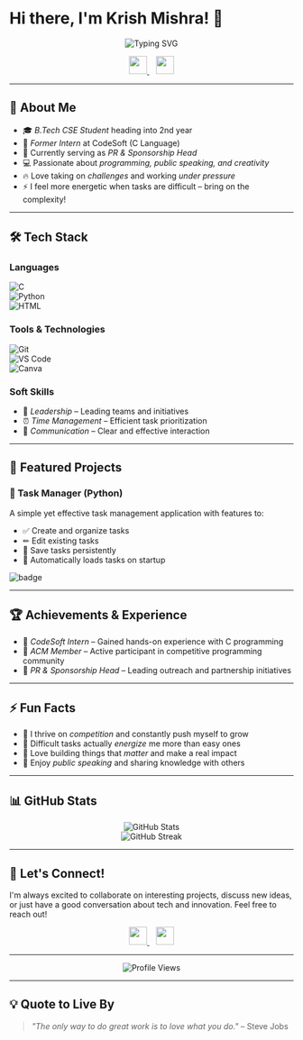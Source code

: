 # Hi there, I'm Krish Mishra! 👋

<p align="center">
  <img src="https://readme-typing-svg.herokuapp.com?font=Fira+Code&weight=500&size=24&pause=1000&color=36BCF7&center=true&vCenter=true&width=600&lines=B.Tech+CSE+Student;Former+CodeSoft+Intern;PR+%26+Sponsorship+Head;Passionate+Programmer;Problem+Solver" alt="Typing SVG" />
</p>

<p align="center">
  <a href="https://www.instagram.com/krish_mishra_7/profilecard/?igsh=eHR5bG8waDFhb21u" target="_blank">
    <img src="https://img.shields.io/badge/Instagram-%23E4405F.svg?&style=for-the-badge&logo=instagram&logoColor=white" height="32px"/>
  </a>
  &nbsp;&nbsp;
  <a href="https://www.linkedin.com/in/krish-mishra-45933a306?utm_source=share&utm_campaign=share_via&utm_content=profile&utm_medium=android_app" target="_blank">
    <img src="https://img.shields.io/badge/LinkedIn-%230077B5.svg?&style=for-the-badge&logo=linkedin&logoColor=white" height="32px"/>
  </a>
</p>

---

## 🚀 About Me

- 🎓 *B.Tech CSE Student* heading into 2nd year  
- 💼 *Former Intern* at CodeSoft (C Language)  
- 🎯 Currently serving as *PR & Sponsorship Head*  
- 💻 Passionate about *programming, public speaking, and creativity*  
- 🔥 Love taking on *challenges* and working *under pressure*  
- ⚡ I feel more energetic when tasks are difficult – bring on the complexity!

---

## 🛠 Tech Stack

### Languages  
![C](https://img.shields.io/badge/C-00599C?style=for-the-badge&logo=c&logoColor=white)  
![Python](https://img.shields.io/badge/Python-3776AB?style=for-the-badge&logo=python&logoColor=white)  
![HTML](https://img.shields.io/badge/HTML-E34F26?style=for-the-badge&logo=html5&logoColor=white)  

### Tools & Technologies  
![Git](https://img.shields.io/badge/Git-F05032?style=for-the-badge&logo=git&logoColor=white)  
![VS Code](https://img.shields.io/badge/VS%20Code-007ACC?style=for-the-badge&logo=visual-studio-code&logoColor=white)  
![Canva](https://img.shields.io/badge/Canva-00C4CC?style=for-the-badge&logo=canva&logoColor=white)  

### Soft Skills  
- 🎯 *Leadership* – Leading teams and initiatives  
- ⏰ *Time Management* – Efficient task prioritization  
- 💬 *Communication* – Clear and effective interaction  

---

## 📂 Featured Projects

### 📌 Task Manager (Python)
A simple yet effective task management application with features to:
- ✅ Create and organize tasks  
- ✏ Edit existing tasks  
- 📐 Save tasks persistently  
- 🔄 Automatically loads tasks on startup  

![badge](https://img.shields.io/badge/🚀-More_Projects_Coming_Soon-orange?style=for-the-badge)

---

## 🏆 Achievements & Experience

- 🏢 *CodeSoft Intern* – Gained hands-on experience with C programming  
- 👥 *ACM Member* – Active participant in competitive programming community  
- 📢 *PR & Sponsorship Head* – Leading outreach and partnership initiatives  

---

## ⚡ Fun Facts

- 🔋 I thrive on *competition* and constantly push myself to grow  
- 💪 Difficult tasks actually *energize* me more than easy ones  
- 🏧 Love building things that *matter* and make a real impact  
- 🎤 Enjoy *public speaking* and sharing knowledge with others  

---

## 📊 GitHub Stats

<div align="center">
  <img src="https://github-readme-stats.vercel.app/api?username=kri297&show_icons=true&theme=radical" alt="GitHub Stats" />
</div>

<div align="center">
  <img src="https://github-readme-streak-stats.herokuapp.com/?user=kri297&theme=radical" alt="GitHub Streak" />
</div>

---

## 🤝 Let's Connect!

I'm always excited to collaborate on interesting projects, discuss new ideas, or just have a good conversation about tech and innovation. Feel free to reach out!

<p align="center">
  <a href="https://www.linkedin.com/in/krish-mishra-45933a306" target="_blank">
    <img src="https://img.shields.io/badge/Connect%20on%20LinkedIn-%230077B5?style=for-the-badge&logo=linkedin&logoColor=white" height="32px" />
  </a>
  &nbsp;&nbsp;
  <a href="mailto:krishmishra121301@gmail.com">
    <img src="https://img.shields.io/badge/Email%20Me-D14836?style=for-the-badge&logo=gmail&logoColor=white" height="32px" />
  </a>
</p>

---

<div align="center">
  <img src="https://komarev.com/ghpvc/?username=kri297&color=blueviolet&style=flat-square&label=Profile+Views" alt="Profile Views" />
</div>

---

## 💡 Quote to Live By

> *"The only way to do great work is to love what you do."* – Steve Jobs
